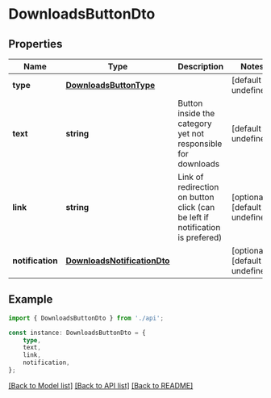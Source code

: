 # DownloadsButtonDto


## Properties

Name | Type | Description | Notes
------------ | ------------- | ------------- | -------------
**type** | [**DownloadsButtonType**](DownloadsButtonType.md) |  | [default to undefined]
**text** | **string** | Button inside the category yet not responsible for downloads | [default to undefined]
**link** | **string** | Link of redirection on button click (can be left if notification is prefered) | [optional] [default to undefined]
**notification** | [**DownloadsNotificationDto**](DownloadsNotificationDto.md) |  | [optional] [default to undefined]

## Example

```typescript
import { DownloadsButtonDto } from './api';

const instance: DownloadsButtonDto = {
    type,
    text,
    link,
    notification,
};
```

[[Back to Model list]](../README.md#documentation-for-models) [[Back to API list]](../README.md#documentation-for-api-endpoints) [[Back to README]](../README.md)
